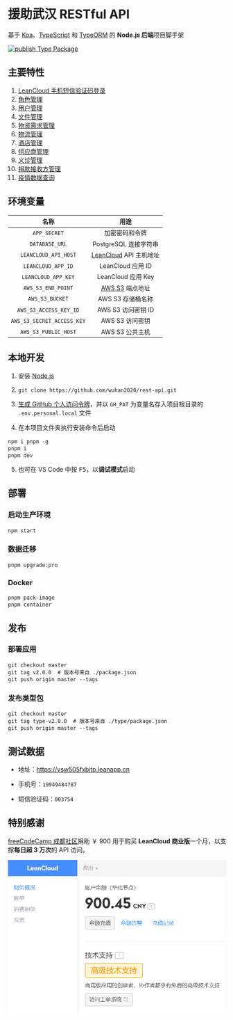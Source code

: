 # 援助武汉 RESTful API

基于 [Koa][1]、[TypeScript][2] 和 [TypeORM][3] 的 **Node.js 后端**项目脚手架

[![publish Type Package](https://github.com/wuhan2020/rest-api/actions/workflows/publish-type.yml/badge.svg)][4]

## 主要特性

1. [LeanCloud 手机短信验证码登录](source/controller/Session.ts)
2. [角色管理](source/controller/Role.ts)
3. [用户管理](source/controller/User.ts)
4. [文件管理](source/controller/File.ts)
5. [物资需求管理](source/controller/SuppliesRequirement.ts)
6. [物流管理](source/controller/Logistics.ts)
7. [酒店管理](source/controller/Hotel.ts)
8. [供应商管理](source/controller/Vendor.ts)
9. [义诊管理](source/controller/Clinic.ts)
10. [捐款接收方管理](source/controller/DonationRecipient.ts)
11. [疫情数据查询](source/controller/Epidemic.ts)

## 环境变量

|            名称            |            用途             |
| :------------------------: | :-------------------------: |
|        `APP_SECRET`        |       加密密码和令牌        |
|       `DATABASE_URL`       |    PostgreSQL 连接字符串    |
|    `LEANCLOUD_API_HOST`    | [LeanCloud][5] API 主机地址 |
|     `LEANCLOUD_APP_ID`     |      LeanCloud 应用 ID      |
|    `LEANCLOUD_APP_KEY`     |     LeanCloud 应用 Key      |
|     `AWS_S3_END_POINT`     |    [AWS S3][6] 端点地址     |
|      `AWS_S3_BUCKET`       |      AWS S3 存储桶名称      |
|   `AWS_S3_ACCESS_KEY_ID`   |     AWS S3 访问密钥 ID      |
| `AWS_S3_SECRET_ACCESS_KEY` |       AWS S3 访问密钥       |
|    `AWS_S3_PUBLIC_HOST`    |       AWS S3 公共主机       |

## 本地开发

1. 安装 [Node.js](https://nodejs.org/en/download/package-manager/)

2. `git clone https://github.com/wuhan2020/rest-api.git`

3. [生成 GitHub 个人访问令牌][7]，并以 `GH_PAT` 为变量名存入项目根目录的 `.env.personal.local` 文件

4. 在本项目文件夹执行安装命令后启动

```shell
npm i pnpm -g
pnpm i
pnpm dev
```

5. 也可在 VS Code 中按 <kbd>F5</kbd>，以**调试模式**启动

## 部署

### 启动生产环境

```shell
npm start
```

### 数据迁移

```shell
pnpm upgrade:pro
```

### Docker

```shell
pnpm pack-image
pnpm container
```

## 发布

### 部署应用

```shell
git checkout master
git tag v2.0.0  # 版本号来自 ./package.json
git push origin master --tags
```

### 发布类型包

```shell
git checkout master
git tag type-v2.0.0  # 版本号来自 ./type/package.json
git push origin master --tags
```

## 测试数据

- 地址：https://vsw505fxbitp.leanapp.cn

- 手机号：`19949484787`

- 短信验证码：`003754`

## 特别感谢

[freeCodeCamp 成都社区][8]捐助 ￥ 900 用于购买 **LeanCloud 商业版**一个月，以支撑**每日超 3 万次**的 API 访问。

![](document/LeanCloud-account.png)

[1]: https://koajs.com/
[2]: https://www.typescriptlang.org/
[3]: https://typeorm.io/
[4]: https://github.com/wuhan2020/rest-api/actions/workflows/publish-type.yml
[5]: https://leancloud.cn/
[6]: https://aws.amazon.com/s3/
[7]: type/ReadMe.md
[8]: https://fcc-cd.dev/
